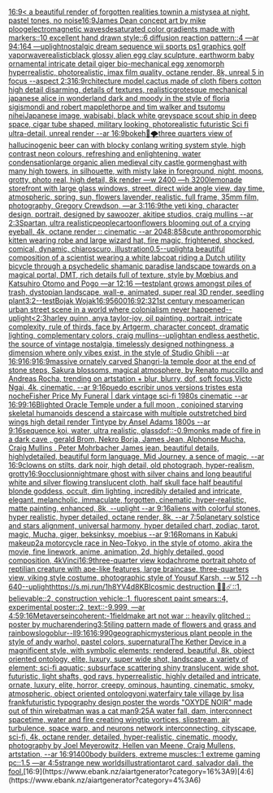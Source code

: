 [16:9](https://www.ebank.nz/aiartgenerator?category=16%3A9)[< a beautiful render of forgotten realities townin a mistysea at night, pastel tones, no noise](https://www.ebank.nz/aiartgenerator?category=%3C%20a%20beautiful%20render%20of%20forgotten%20realities%20townin%20a%20mistysea%20at%20night%2C%20pastel%20tones%2C%20no%20noise)[16:9](https://www.ebank.nz/aiartgenerator?category=16%3A9)[James Dean concept art by mike ploog](https://www.ebank.nz/aiartgenerator?category=James%20Dean%20concept%20art%20by%20mike%20ploog)[electromagnetic waves](https://www.ebank.nz/aiartgenerator?category=electromagnetic%20waves)[desaturated color gradients made with markers::10 excellent hand drawn style::6 diffusion reaction pattern::4 —ar 94:164 —uplight](https://www.ebank.nz/aiartgenerator?category=desaturated%20color%20gradients%20made%20with%20markers%3A%3A10%20excellent%20hand%20drawn%20style%3A%3A6%20diffusion%20reaction%20pattern%3A%3A4%20%E2%80%94ar%2094%3A164%20%E2%80%94uplight)[nostalgic dream sequence wii sports ps1 graphics golf vaporwave](https://www.ebank.nz/aiartgenerator?category=nostalgic%20dream%20sequence%20wii%20sports%20ps1%20graphics%20golf%20vaporwave)[realistic](https://www.ebank.nz/aiartgenerator?category=realistic)[black glossy alien egg clay sculpture, earthworm baby ornamental intricate detail giger bio-mechanical  egg xenomorph  hyperrealistic, photorealistic, imax film quality, octane render, 8k, unreal 5 in focus --aspect 2:3](https://www.ebank.nz/aiartgenerator?category=black%20glossy%20alien%20egg%20clay%20sculpture%2C%20earthworm%20baby%20ornamental%20intricate%20detail%20giger%20bio-mechanical%20%20egg%20xenomorph%20%20hyperrealistic%2C%20photorealistic%2C%20imax%20film%20quality%2C%20octane%20render%2C%208k%2C%20unreal%205%20in%20focus%20--aspect%202%3A3)[16:9](https://www.ebank.nz/aiartgenerator?category=16%3A9)[rchitecture model,cactus made of cloth fibers cotton high detail disarming, details of textures, realistic](https://www.ebank.nz/aiartgenerator?category=rchitecture%20model%2Ccactus%20made%20of%20cloth%20fibers%20cotton%20high%20detail%20disarming%2C%20details%20of%20textures%2C%20realistic)[grotesque mechanical japanese alice in wonderland dark and moody in the style of floria sigismondi and robert mapplethorpe and tim walker and tsutomu nihei](https://www.ebank.nz/aiartgenerator?category=grotesque%20mechanical%20japanese%20alice%20in%20wonderland%20dark%20and%20moody%20in%20the%20style%20of%20floria%20sigismondi%20and%20robert%20mapplethorpe%20and%20tim%20walker%20and%20tsutomu%20nihei)[Japanese image, wabisabi, black white grey](https://www.ebank.nz/aiartgenerator?category=Japanese%20image%2C%20wabisabi%2C%20black%20white%20grey)[space scout ship in deep space, cigar tube shaped, military looking, photorealistic futuristic Sci fi ultra-detail, unreal render --ar 16:9](https://www.ebank.nz/aiartgenerator?category=space%20scout%20ship%20in%20deep%20space%2C%20cigar%20tube%20shaped%2C%20military%20looking%2C%20photorealistic%20futuristic%20Sci%20fi%20ultra-detail%2C%20unreal%20render%20--ar%2016%3A9)[bokeh](https://www.ebank.nz/aiartgenerator?category=bokeh)[🐉🌪](https://www.ebank.nz/aiartgenerator?category=%F0%9F%90%89%F0%9F%8C%AA)[three quarters view of hallucinogenic beer can with blocky conlang writing system style, high contrast neon colours, refreshing and enlightening, water condensation](https://www.ebank.nz/aiartgenerator?category=three%20quarters%20view%20of%20hallucinogenic%20beer%20can%20with%20blocky%20conlang%20writing%20system%20style%2C%20high%20contrast%20neon%20colours%2C%20refreshing%20and%20enlightening%2C%20water%20condensation)[large organic alien medieval city castle gormenghast with many high towers, in silhouette, with misty lake in foreground, night, moons, grotty, photo real, high detail, 8k render —w 2400 —h 3200](https://www.ebank.nz/aiartgenerator?category=large%20organic%20alien%20medieval%20city%20castle%20gormenghast%20with%20many%20high%20towers%2C%20in%20silhouette%2C%20with%20misty%20lake%20in%20foreground%2C%20night%2C%20moons%2C%20grotty%2C%20photo%20real%2C%20high%20detail%2C%208k%20render%20%E2%80%94w%202400%20%E2%80%94h%203200)[lemonade storefront with large glass windows, street, direct wide angle view, day time, atmospheric, spring, sun, flowers lavender, realistic, full frame, 35mm film, photography, Gregory Crewdson, —ar 3:1](https://www.ebank.nz/aiartgenerator?category=lemonade%20storefront%20with%20large%20glass%20windows%2C%20street%2C%20direct%20wide%20angle%20view%2C%20day%20time%2C%20atmospheric%2C%20spring%2C%20sun%2C%20flowers%20lavender%2C%20realistic%2C%20full%20frame%2C%2035mm%20film%2C%20photography%2C%20Gregory%20Crewdson%2C%20%E2%80%94ar%203%3A1)[16:9](https://www.ebank.nz/aiartgenerator?category=16%3A9)[the yeti king, character design, portrait, designed by sawoozer, akitipe studios, craig mullins --ar 2:3](https://www.ebank.nz/aiartgenerator?category=the%20yeti%20king%2C%20character%20design%2C%20portrait%2C%20designed%20by%20sawoozer%2C%20akitipe%20studios%2C%20craig%20mullins%20--ar%202%3A3)[Spartan, ultra realistic](https://www.ebank.nz/aiartgenerator?category=Spartan%2C%20ultra%20realistic)[people](https://www.ebank.nz/aiartgenerator?category=people)[cartoon](https://www.ebank.nz/aiartgenerator?category=cartoon)[flowers blooming out of a crying eyeball, 4k, octane render :: cinematic --ar 2048:858](https://www.ebank.nz/aiartgenerator?category=flowers%20blooming%20out%20of%20a%20crying%20eyeball%2C%204k%2C%20octane%20render%20%3A%3A%20cinematic%20--ar%202048%3A858)[cute anthropomorphic kitten wearing robe and large wizard hat, fire magic, frightened, shocked, comical, dynamic, chiaroscuro, illustration](https://www.ebank.nz/aiartgenerator?category=cute%20anthropomorphic%20kitten%20wearing%20robe%20and%20large%20wizard%20hat%2C%20fire%20magic%2C%20frightened%2C%20shocked%2C%20comical%2C%20dynamic%2C%20chiaroscuro%2C%20illustration)[0.5](https://www.ebank.nz/aiartgenerator?category=0.5)[--uplight](https://www.ebank.nz/aiartgenerator?category=--uplight)[a beautiful composition of a scientist wearing a white labcoat riding a Dutch utility bicycle through a psychedelic shamanic paradise landscape towards on a magical portal, DMT,  rich details full of texture, style by Mœbius and Katsuhiro Otomo and Pogo —ar 12:16 —test](https://www.ebank.nz/aiartgenerator?category=a%20beautiful%20composition%20of%20a%20scientist%20wearing%20a%20white%20labcoat%20riding%20a%20Dutch%20utility%20bicycle%20through%20a%20psychedelic%20shamanic%20paradise%20landscape%20towards%20on%20a%20magical%20portal%2C%20DMT%2C%20%20rich%20details%20full%20of%20texture%2C%20style%20by%20M%C5%93bius%20and%20Katsuhiro%20Otomo%20and%20Pogo%20%E2%80%94ar%2012%3A16%20%E2%80%94test)[plant grows amongst piles of trash, dystopian landscape, wall-e, animated, super real 3D render, seedling plant](https://www.ebank.nz/aiartgenerator?category=plant%20grows%20amongst%20piles%20of%20trash%2C%20dystopian%20landscape%2C%20wall-e%2C%20animated%2C%20super%20real%203D%20render%2C%20seedling%20plant)[3:2](https://www.ebank.nz/aiartgenerator?category=3%3A2)[--test](https://www.ebank.nz/aiartgenerator?category=--test)[Bojak Wojak](https://www.ebank.nz/aiartgenerator?category=Bojak%20Wojak)[16:9](https://www.ebank.nz/aiartgenerator?category=16%3A9)[5](https://www.ebank.nz/aiartgenerator?category=5)[600](https://www.ebank.nz/aiartgenerator?category=600)[16:9](https://www.ebank.nz/aiartgenerator?category=16%3A9)[2:3](https://www.ebank.nz/aiartgenerator?category=2%3A3)[21st century mesoamerican urban street scene in a world where colonialism never happened](https://www.ebank.nz/aiartgenerator?category=21st%20century%20mesoamerican%20urban%20street%20scene%20in%20a%20world%20where%20colonialism%20never%20happened)[--uplight](https://www.ebank.nz/aiartgenerator?category=--uplight)[<2:3](https://www.ebank.nz/aiartgenerator?category=%3C2%3A3)[harley quinn, anya taylor-joy, oil painting, portrait, intricate complexity, rule of thirds, face by Artgerm, character concept, dramatic lighting, complementary colors, craig mullins](https://www.ebank.nz/aiartgenerator?category=harley%20quinn%2C%20anya%20taylor-joy%2C%20oil%20painting%2C%20portrait%2C%20intricate%20complexity%2C%20rule%20of%20thirds%2C%20face%20by%20Artgerm%2C%20character%20concept%2C%20dramatic%20lighting%2C%20complementary%20colors%2C%20craig%20mullins)[--uplight](https://www.ebank.nz/aiartgenerator?category=--uplight)[an endless aesthetic, the source of vintage nostalgia, timelessly designed nothingness, a dimension where only vibes exist, in the style of Studio Ghibli --ar 16:9](https://www.ebank.nz/aiartgenerator?category=an%20endless%20aesthetic%2C%20the%20source%20of%20vintage%20nostalgia%2C%20timelessly%20designed%20nothingness%2C%20a%20dimension%20where%20only%20vibes%20exist%2C%20in%20the%20style%20of%20Studio%20Ghibli%20--ar%2016%3A9)[16:9](https://www.ebank.nz/aiartgenerator?category=16%3A9)[16:9](https://www.ebank.nz/aiartgenerator?category=16%3A9)[massive ornately carved Shangri-la temple door at the end of stone steps, Sakura blossoms, magical atmosphere, by Renato muccillo and Andreas Rocha, trending on artstation + blur, blurry, dof, soft focus,Victo Ngai, 4k, cinematic, --ar 9:16](https://www.ebank.nz/aiartgenerator?category=massive%20ornately%20carved%20Shangri-la%20temple%20door%20at%20the%20end%20of%20stone%20steps%2C%20Sakura%20blossoms%2C%20magical%20atmosphere%2C%20by%20Renato%20muccillo%20and%20Andreas%20Rocha%2C%20trending%20on%20artstation%20%2B%20blur%2C%20blurry%2C%20dof%2C%20soft%20focus%2CVicto%20Ngai%2C%204k%2C%20cinematic%2C%20--ar%209%3A16)[puedo escribir unos versions tristes esta noche](https://www.ebank.nz/aiartgenerator?category=puedo%20escribir%20unos%20versions%20tristes%20esta%20noche)[Fisher Price My Funeral | dark vintage sci-fi 1980s cinematic --ar 16:9](https://www.ebank.nz/aiartgenerator?category=Fisher%20Price%20My%20Funeral%20%7C%20dark%20vintage%20sci-fi%201980s%20cinematic%20--ar%2016%3A9)[9:16](https://www.ebank.nz/aiartgenerator?category=9%3A16)[Blighted Oracle Temple under a full moon , conjoined starving skeletal humanoids descend a staircase with multiple outstretched bird wings high detail render Tintype by Ansel Adams 1800s --ar 9:16](https://www.ebank.nz/aiartgenerator?category=Blighted%20Oracle%20Temple%20under%20a%20full%20moon%20%2C%20conjoined%20starving%20skeletal%20humanoids%20descend%20a%20staircase%20with%20multiple%20outstretched%20bird%20wings%20high%20detail%20render%20Tintype%20by%20Ansel%20Adams%201800s%20--ar%209%3A16)[sequence,](https://www.ebank.nz/aiartgenerator?category=sequence%2C)[koi, water, ultra realistic, glass](https://www.ebank.nz/aiartgenerator?category=koi%2C%20water%2C%20ultra%20realistic%2C%20glass)[dof::-0.9](https://www.ebank.nz/aiartgenerator?category=dof%3A%3A-0.9)[monks made of fire in a dark cave , gerald Brom, Nekro Borja, James Jean, Alphonse Mucha, Craig Mullins , Peter Mohrbacher James jean, beautiful details, highlydetailed, beautiful form language, Mid Journey, a sence of magic, --ar 16:9](https://www.ebank.nz/aiartgenerator?category=monks%20made%20of%20fire%20in%20a%20dark%20cave%20%2C%20gerald%20Brom%2C%20Nekro%20Borja%2C%20James%20Jean%2C%20Alphonse%20Mucha%2C%20Craig%20Mullins%20%2C%20Peter%20Mohrbacher%20James%20jean%2C%20beautiful%20details%2C%20highlydetailed%2C%20beautiful%20form%20language%2C%20Mid%20Journey%2C%20a%20sence%20of%20magic%2C%20--ar%2016%3A9)[clowns on stilts, dark noir, high detail, old photograph, hyper-realism, grotty](https://www.ebank.nz/aiartgenerator?category=clowns%20on%20stilts%2C%20dark%20noir%2C%20high%20detail%2C%20old%20photograph%2C%20hyper-realism%2C%20grotty)[16:9](https://www.ebank.nz/aiartgenerator?category=16%3A9)[occlusion](https://www.ebank.nz/aiartgenerator?category=occlusion)[nightmare ghost with silver chains and long beautiful white and silver flowing translucent cloth, half skull face half beautiful blonde goddess, occult, dim lighting, incredibly detailed and intricate, elegant, melancholic, immaculate, forgotten, cinematic, hyper-realistic, matte painting, enhanced, 8k, --uplight --ar 9:16](https://www.ebank.nz/aiartgenerator?category=nightmare%20ghost%20with%20silver%20chains%20and%20long%20beautiful%20white%20and%20silver%20flowing%20translucent%20cloth%2C%20half%20skull%20face%20half%20beautiful%20blonde%20goddess%2C%20occult%2C%20dim%20lighting%2C%20incredibly%20detailed%20and%20intricate%2C%20elegant%2C%20melancholic%2C%20immaculate%2C%20forgotten%2C%20cinematic%2C%20hyper-realistic%2C%20matte%20painting%2C%20enhanced%2C%208k%2C%20--uplight%20--ar%209%3A16)[aliens with colorful stones, hyper realistic, hyper detailed, octane render, 8k, --ar 7:5](https://www.ebank.nz/aiartgenerator?category=aliens%20with%20colorful%20stones%2C%20hyper%20realistic%2C%20hyper%20detailed%2C%20octane%20render%2C%208k%2C%20--ar%207%3A5)[planetary solstice and stars alignment, universal harmony, hyper detailed chart, zodiac, tarot, magic, Mucha, giger, beksinksy, moebius --ar 9:16](https://www.ebank.nz/aiartgenerator?category=planetary%20solstice%20and%20stars%20alignment%2C%20universal%20harmony%2C%20hyper%20detailed%20chart%2C%20zodiac%2C%20tarot%2C%20magic%2C%20Mucha%2C%20giger%2C%20beksinksy%2C%20moebius%20--ar%209%3A16)[Romans in Kabuki makeup](https://www.ebank.nz/aiartgenerator?category=Romans%20in%20Kabuki%20makeup)[2](https://www.ebank.nz/aiartgenerator?category=2)[a motorcycle race in Neo-Tokyo, in the style of otomo, akira the movie, fine linework, anime, animation, 2d, highly detailed, good composition, 4k](https://www.ebank.nz/aiartgenerator?category=a%20motorcycle%20race%20in%20Neo-Tokyo%2C%20in%20the%20style%20of%20otomo%2C%20akira%20the%20movie%2C%20fine%20linework%2C%20anime%2C%20animation%2C%202d%2C%20highly%20detailed%2C%20good%20composition%2C%204k)[Vinci](https://www.ebank.nz/aiartgenerator?category=Vinci)[16:9](https://www.ebank.nz/aiartgenerator?category=16%3A9)[three-quarter view kodachrome portrait photo of reptilian creature with ape-like features, large braincase, three-quarters view, viking style costume, photographic style of Yousuf Karsh, --w 512 --h 640](https://www.ebank.nz/aiartgenerator?category=three-quarter%20view%20kodachrome%20portrait%20photo%20of%20reptilian%20creature%20with%20ape-like%20features%2C%20large%20braincase%2C%20three-quarters%20view%2C%20viking%20style%20costume%2C%20photographic%20style%20of%20Yousuf%20Karsh%2C%20--w%20512%20--h%20640)[--uplight](https://www.ebank.nz/aiartgenerator?category=--uplight)[<https://s.mj.run/1h8YV4d8KBI>](https://www.ebank.nz/aiartgenerator?category=%3Chttps%3A//s.mj.run/1h8YV4d8KBI%3E)[cosmic destruction 🌈🫧☄️::1, believable::2, construction vehicle::1, fluorescent paint smears::4, experimental poster::2, text::-9.999, —ar 4:5](https://www.ebank.nz/aiartgenerator?category=cosmic%20destruction%20%F0%9F%8C%88%F0%9F%AB%A7%E2%98%84%EF%B8%8F%3A%3A1%2C%20believable%3A%3A2%2C%20construction%20vehicle%3A%3A1%2C%20fluorescent%20paint%20smears%3A%3A4%2C%20experimental%20poster%3A%3A2%2C%20text%3A%3A-9.999%2C%20%E2%80%94ar%204%3A5)[9:16](https://www.ebank.nz/aiartgenerator?category=9%3A16)[Metaverse](https://www.ebank.nz/aiartgenerator?category=Metaverse)[incoherent:-1](https://www.ebank.nz/aiartgenerator?category=incoherent%3A-1)[field](https://www.ebank.nz/aiartgenerator?category=field)[make art not war :: heavily glitched :: poster by mucha](https://www.ebank.nz/aiartgenerator?category=make%20art%20not%20war%20%3A%3A%20heavily%20glitched%20%3A%3A%20poster%20by%20mucha)[rendering](https://www.ebank.nz/aiartgenerator?category=rendering)[3:5](https://www.ebank.nz/aiartgenerator?category=3%3A5)[tiling pattern made of flowers and grass and rainbows](https://www.ebank.nz/aiartgenerator?category=tiling%20pattern%20made%20of%20flowers%20and%20grass%20and%20rainbows)[logo](https://www.ebank.nz/aiartgenerator?category=logo)[blur](https://www.ebank.nz/aiartgenerator?category=blur)[--ll](https://www.ebank.nz/aiartgenerator?category=--ll)[9:16](https://www.ebank.nz/aiartgenerator?category=9%3A16)[16:9](https://www.ebank.nz/aiartgenerator?category=16%3A9)[90](https://www.ebank.nz/aiartgenerator?category=90)[geographic](https://www.ebank.nz/aiartgenerator?category=geographic)[mysterious plant people in the style of andy warhol, pastel colors, supernatural](https://www.ebank.nz/aiartgenerator?category=mysterious%20plant%20people%20in%20the%20style%20of%20andy%20warhol%2C%20pastel%20colors%2C%20supernatural)[The Kether Device in a magnificent style, with symbolic elements; rendered, beautiful, 8k, object oriented ontology, elite, luxury, super wide shot, landscape, a variety of element;  sci-fi aquatic; subsurface scattering shiny translucent, wide shot, futuristic, light shafts, god rays, hyperrealistic, highly detailed and intricate, ornate, luxury, elite, horror, creepy, ominous, haunting, cinematic, smoky, atmospheric, object oriented ontology](https://www.ebank.nz/aiartgenerator?category=The%20Kether%20Device%20in%20a%20magnificent%20style%2C%20with%20symbolic%20elements%3B%20rendered%2C%20beautiful%2C%208k%2C%20object%20oriented%20ontology%2C%20elite%2C%20luxury%2C%20super%20wide%20shot%2C%20landscape%2C%20a%20variety%20of%20element%3B%20%20sci-fi%20aquatic%3B%20subsurface%20scattering%20shiny%20translucent%2C%20wide%20shot%2C%20futuristic%2C%20light%20shafts%2C%20god%20rays%2C%20hyperrealistic%2C%20highly%20detailed%20and%20intricate%2C%20ornate%2C%20luxury%2C%20elite%2C%20horror%2C%20creepy%2C%20ominous%2C%20haunting%2C%20cinematic%2C%20smoky%2C%20atmospheric%2C%20object%20oriented%20ontology)[oni,water](https://www.ebank.nz/aiartgenerator?category=oni%2Cwater)[fairy tale village by lisa frank](https://www.ebank.nz/aiartgenerator?category=fairy%20tale%20village%20by%20lisa%20frank)[futuristic  typography design poster the words "OXYDE NOIR" made out of thin wire](https://www.ebank.nz/aiartgenerator?category=futuristic%20%20typography%20design%20poster%20the%20words%20%22OXYDE%20NOIR%22%20made%20out%20of%20thin%20wire)[batman was a cat man](https://www.ebank.nz/aiartgenerator?category=batman%20was%20a%20cat%20man)[9:25](https://www.ebank.nz/aiartgenerator?category=9%3A25)[A water fall, dam, interconnect spacetime, water and fire creating wingtip vortices, slipstream, air turbulence, space warp, and neurons network interconnecting, cityscape, sci-fi, 4k, octane render, detailed, hyper-realistic, cinematic, moody, photography by Joel Meyerowitz, Hellen van Meene, Craig Mullens, artstation, --ar 16:9](https://www.ebank.nz/aiartgenerator?category=A%20water%20fall%2C%20dam%2C%20interconnect%20spacetime%2C%20water%20and%20fire%20creating%20wingtip%20vortices%2C%20slipstream%2C%20air%20turbulence%2C%20space%20warp%2C%20and%20neurons%20network%20interconnecting%2C%20cityscape%2C%20sci-fi%2C%204k%2C%20octane%20render%2C%20detailed%2C%20hyper-realistic%2C%20cinematic%2C%20moody%2C%20photography%20by%20Joel%20Meyerowitz%2C%20Hellen%20van%20Meene%2C%20Craig%20Mullens%2C%20artstation%2C%20--ar%2016%3A9)[1400](https://www.ebank.nz/aiartgenerator?category=1400)[body builders, extreme muscles::1 extreme gaming pc::1.5 —ar 4:5](https://www.ebank.nz/aiartgenerator?category=body%20builders%2C%20extreme%20muscles%3A%3A1%20extreme%20gaming%20pc%3A%3A1.5%20%E2%80%94ar%204%3A5)[strange new worlds](https://www.ebank.nz/aiartgenerator?category=strange%20new%20worlds)[illustration](https://www.ebank.nz/aiartgenerator?category=illustration)[tarot card, salvador dali. the fool.](https://www.ebank.nz/aiartgenerator?category=tarot%20card%2C%20salvador%20dali.%20the%20fool.)[16:9](https://www.ebank.nz/aiartgenerator?category=16%3A9)[4:6](https://www.ebank.nz/aiartgenerator?category=4%3A6)
